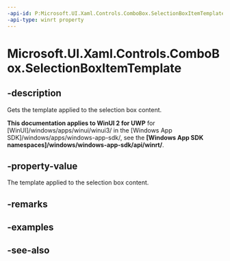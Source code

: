 ```yaml
---
-api-id: P:Microsoft.UI.Xaml.Controls.ComboBox.SelectionBoxItemTemplate
-api-type: winrt property
---
```


<!-- Property syntax
public Windows.UI.Xaml.DataTemplate SelectionBoxItemTemplate { get; }
-->

# Microsoft.UI.Xaml.Controls.ComboBox.SelectionBoxItemTemplate

## -description
Gets the template applied to the selection box content.

**This documentation applies to WinUI 2 for UWP** for [WinUI]/windows/apps/winui/winui3/ in the [Windows App SDK]/windows/apps/windows-app-sdk/, see the **[Windows App SDK namespaces]/windows/windows-app-sdk/api/winrt/**.

## -property-value
The template applied to the selection box content.

## -remarks

## -examples

## -see-also
